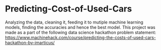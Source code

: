 # Predicting-Cost-of-Used-Cars
Analyzing the data, cleaning it, feeding it to mutiple machine learning models, finding the accuracies and hence the best model.
This project was made as a part of the following data science hackathon problem statement:
https://www.machinehack.com/course/predicting-the-costs-of-used-cars-hackathon-by-imarticus/
